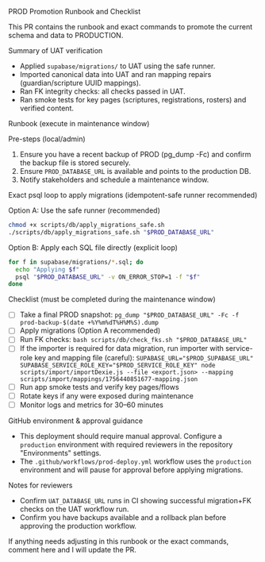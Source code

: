 PROD Promotion Runbook and Checklist

This PR contains the runbook and exact commands to promote the current schema and data to PRODUCTION.

Summary of UAT verification

- Applied `supabase/migrations/` to UAT using the safe runner.
- Imported canonical data into UAT and ran mapping repairs (guardian/scripture UUID mappings).
- Ran FK integrity checks: all checks passed in UAT.
- Ran smoke tests for key pages (scriptures, registrations, rosters) and verified content.

Runbook (execute in maintenance window)

Pre-steps (local/admin)

1. Ensure you have a recent backup of PROD (pg_dump -Fc) and confirm the backup file is stored securely.
2. Ensure `PROD_DATABASE_URL` is available and points to the production DB.
3. Notify stakeholders and schedule a maintenance window.

Exact psql loop to apply migrations (idempotent-safe runner recommended)

Option A: Use the safe runner (recommended)

```bash
chmod +x scripts/db/apply_migrations_safe.sh
./scripts/db/apply_migrations_safe.sh "$PROD_DATABASE_URL"
```

Option B: Apply each SQL file directly (explicit loop)

```bash
for f in supabase/migrations/*.sql; do
  echo "Applying $f"
  psql "$PROD_DATABASE_URL" -v ON_ERROR_STOP=1 -f "$f"
done
```

Checklist (must be completed during the maintenance window)

- [ ] Take a final PROD snapshot: `pg_dump "$PROD_DATABASE_URL" -Fc -f prod-backup-$(date +%Y%m%dT%H%M%S).dump`
- [ ] Apply migrations (Option A recommended)
- [ ] Run FK checks: `bash scripts/db/check_fks.sh "$PROD_DATABASE_URL"`
- [ ] If the importer is required for data migration, run importer with service-role key and mapping file (careful):
      `SUPABASE_URL="$PROD_SUPABASE_URL" SUPABASE_SERVICE_ROLE_KEY="$PROD_SERVICE_ROLE_KEY" node scripts/import/importDexie.js --file <export.json> --mapping scripts/import/mappings/1756440851677-mapping.json`
- [ ] Run app smoke tests and verify key pages/flows
- [ ] Rotate keys if any were exposed during maintenance
- [ ] Monitor logs and metrics for 30–60 minutes

GitHub environment & approval guidance

- This deployment should require manual approval. Configure a `production` environment with required reviewers in the repository "Environments" settings.
- The `.github/workflows/prod-deploy.yml` workflow uses the `production` environment and will pause for approval before applying migrations.

Notes for reviewers

- Confirm `UAT_DATABASE_URL` runs in CI showing successful migration+FK checks on the UAT workflow run.
- Confirm you have backups available and a rollback plan before approving the production workflow.

If anything needs adjusting in this runbook or the exact commands, comment here and I will update the PR.
